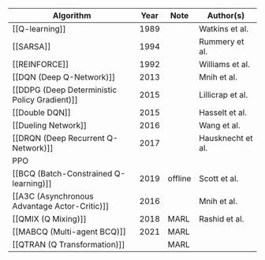 Algorithm | Year | Note | Author(s)
------ | ------ | --- | ------
[[Q-learning]] | 1989 | | Watkins et al.
[[SARSA]] | 1994 | | Rummery et al.
[[REINFORCE]] | 1992 | | Williams et al. 
[[DQN (Deep Q-Network)]] | 2013 | | Mnih et al.
[[DDPG (Deep Deterministic Policy Gradient)]] | 2015 | | Lillicrap et al.
[[Double DQN]] | 2015 | | Hasselt et al.
[[Dueling Network]] | 2016 | | Wang et al.
[[DRQN (Deep Recurrent Q-Network)]] | 2017 | | Hausknecht et al.
PPO |
[[BCQ (Batch-Constrained Q-learning)]] | 2019 | offline | Scott et al.
[[A3C (Asynchronous Advantage Actor-Critic)]] | 2016 | | Mnih et al.
[[QMIX (Q Mixing)]] | 2018 | MARL | Rashid et al.
[[MABCQ (Multi-agent BCQ)]] | 2021 | MARL | 
[[QTRAN (Q Transformation)]] | | MARL | 
 